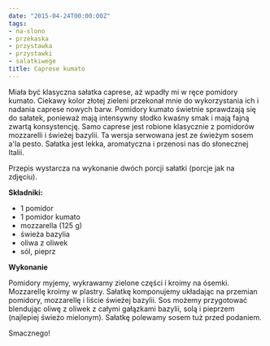 ```yaml
---
date: "2015-04-24T00:00:00Z"
tags:
- na-slono
- przekaska
- przystawka
- przystawki
- salatkiwege
title: Caprese kumato
---
```

Miała być klasyczna sałatka caprese, aż wpadły mi w ręce pomidory kumato. Ciekawy kolor złotej zieleni przekonał mnie do wykorzystania ich i nadania caprese nowych barw. Pomidory kumato świetnie sprawdzają się do sałatek, ponieważ mają intensywny słodko kwaśny smak i mają fajną zwartą konsystencję. Samo caprese jest robione klasycznie z pomidorów mozzarelli i świeżej bazylii. Ta wersja serwowana jest ze świeżym sosem a'la pesto. Sałatka jest lekka, aromatyczna i przenosi nas do słonecznej Italii.

Przepis wystarcza na wykonanie dwóch porcji sałatki (porcje jak na zdjęciu).

**Składniki:**

* 1 pomidor
* 1 pomidor kumato
* mozzarella (125 g)
* świeża bazylia
* oliwa z oliwek
* sól, pieprz

**Wykonanie**

Pomidory myjemy, wykrawamy zielone części i kroimy na ósemki. Mozzarellę kroimy w plastry. Sałatkę komponujemy układając na przemian pomidory, mozzarellę i liście świeżej bazylii. Sos możemy przygotować blendując oliwę z oliwek z całymi gałązkami bazylii, solą i pieprzem (najlepiej świeżo mielonym). Sałatkę polewamy sosem tuż przed podaniem.

Smacznego!
    